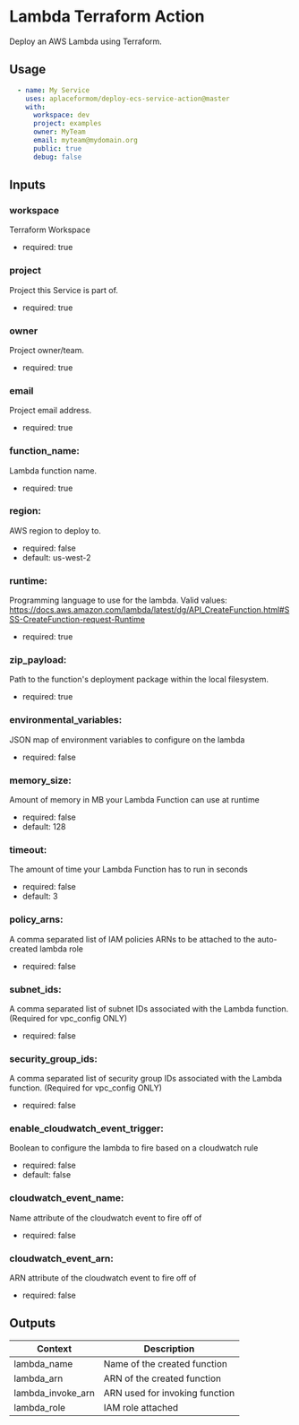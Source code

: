 Lambda Terraform Action
============================
Deploy an AWS Lambda using Terraform.

Usage
-----

```yaml
  - name: My Service
    uses: aplaceformom/deploy-ecs-service-action@master
    with:
      workspace: dev
      project: examples
      owner: MyTeam
      email: myteam@mydomain.org
      public: true
      debug: false
```


Inputs
-----

### workspace
Terraform Workspace
- required: true

### project
Project this Service is part of.
- required: true

### owner
Project owner/team.
- required: true

### email
Project email address.
- required: true

### function_name:
Lambda function name.
- required: true

### region:
AWS region to deploy to.
- required: false
- default: us-west-2

### runtime:
Programming language to use for the lambda. Valid values: https://docs.aws.amazon.com/lambda/latest/dg/API_CreateFunction.html#SSS-CreateFunction-request-Runtime
- required: true

### zip_payload:
Path to the function's deployment package within the local filesystem.
- required: true

### environmental_variables:
JSON map of environment variables to configure on the lambda
- required: false

### memory_size:
Amount of memory in MB your Lambda Function can use at runtime
- required: false
- default: 128

### timeout:
The amount of time your Lambda Function has to run in seconds
- required: false
- default: 3

### policy_arns:
A comma separated list of IAM policies ARNs to be attached to the auto-created lambda role
- required: false

### subnet_ids:
A comma separated list of subnet IDs associated with the Lambda function. (Required for vpc_config ONLY)
- required: false

### security_group_ids:
A comma separated list of security group IDs associated with the Lambda function. (Required for vpc_config ONLY)
- required: false

### enable_cloudwatch_event_trigger:
Boolean to configure the lambda to fire based on a cloudwatch rule
- required: false
- default: false

### cloudwatch_event_name:
Name attribute of the cloudwatch event to fire off of
- required: false

### cloudwatch_event_arn:
ARN attribute of the cloudwatch event to fire off of
- required: false


Outputs
-------

|       Context         |          Description            |
|-----------------------|---------------------------------|
| lambda_name           | Name of the created function    |
| lambda_arn            | ARN of the created function     |
| lambda_invoke_arn     | ARN used for invoking function  |
| lambda_role           | IAM role attached               |
